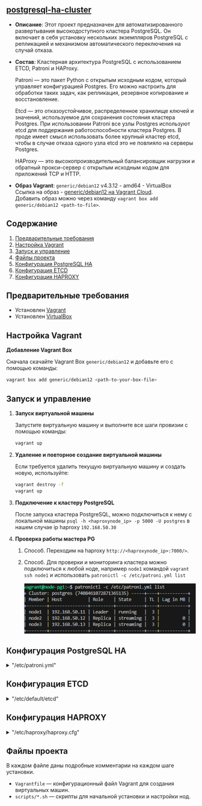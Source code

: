 ## [postgresql-ha-cluster](./)

- **Описание**: Этот проект предназначен для автоматизированного развертывания высокодоступного кластера PostgreSQL. Он включает в себя установку нескольких экземпляров PostgreSQL с репликацией и механизмом автоматического переключения на случай отказа.

- **Состав**: Кластерная архитектура PostgreSQL с использованием ETCD, Patroni и HAProxy.

   Patroni — это пакет Python с открытым исходным кодом, который управляет конфигурацией Postgres. Его можно настроить для обработки таких задач, как репликация, резервное копирование и восстановление.

   Etcd — это отказоустойчивое, распределенное хранилище ключей и значений, используемое для сохранения состояния кластера Postgres. При использовании Patroni все узлы Postgres используют etcd для поддержания работоспособности кластера Postgres. В проде имеет смысл использовать более крупный кластер etcd, чтобы в случае отказа одного узла etcd это не повлияло на серверы Postgres.

   HAProxy — это высокопроизводительный балансировщик нагрузки и обратный прокси-сервер с открытым исходным кодом для приложений TCP и HTTP.

- **Образ Vagrant**: `generic/debian12` v4.3.12 - amd64 - VirtualBox  
  Ссылка на образ - [generic/debian12 на Vagrant Cloud](https://app.vagrantup.com/generic/boxes/debian12).  
  Добавить образ можно через команду `vagrant box add generic/debian12 <path-to-file>`.

## Содержание

1. [Предварительные требования](#предварительные-требования)
2. [Настройка Vagrant](#настройка-vagrant)
3. [Запуск и управление](#запуск-и-управление)
4. [Файлы проекта](#файлы-проекта)
5. [Конфигурация PostgreSQL HA](#конфигурация-postgresql-ha)
6. [Конфигурация ETCD](#конфигурация-etcd)
7. [Конфигурация HAPROXY](#конфигурация-haproxy)

## Предварительные требования

- Установлен [Vagrant](https://www.vagrantup.com/downloads)
- Установлен [VirtualBox](https://www.virtualbox.org/wiki/Downloads)

## Настройка Vagrant

  **Добавление Vagrant Box**

   Сначала скачайте Vagrant Box `generic/debian12` и добавьте его с помощью команды:

   ```bash
   vagrant box add generic/debian12 <path-to-your-box-file>
   ```

## Запуск и управление

1. **Запуск виртуальной машины**

   Запустите виртуальную машину и выполните все шаги провизии с помощью команды:

   ```bash
   vagrant up
   ```

2. **Удаление и повторное создание виртуальной машины**

   Если требуется удалить текущую виртуальную машину и создать новую, используйте:

   ```bash
   vagrant destroy -f
   vagrant up
   ```

3. **Подключение к кластеру PostgreSQL**

   После запуска кластера PostgreSQL, можно подключиться к нему с локальной машины
   `psql -h <haproxynode_ip> -p 5000 -U postgres` в нашем случае ip haproxy `192.168.50.30`

4. **Проверка работы мастера PG**

   1. Способ. Переходим на haproxy `http://<haproxynode_ip>:7000/>`.

   2. Способ. Для проверки и мониторинга кластера можно подключиться к любой ноде, например `node1` командой `vagrant ssh node1` и использовать `patronictl -c /etc/patroni.yml list`

      ![patronictl](./img/patronictl.png "patronictl")

## Конфигурация PostgreSQL HA
<details>

  <summary>"/etc/patroni.yml"</summary>

```sh
scope: postgres
namespace: /db/
name: $node_name

restapi:
    listen: $nodeN_ip:8008
    connect_address: $nodeN_ip:8008

etcd:
    host: $etcdnode_ip:2379

bootstrap:
  dcs:
    ttl: 30
    loop_wait: 10
    retry_timeout: 10
    maximum_lag_on_failover: 1048576
    postgresql:
      use_pg_rewind: true
      use_slots: true
      parameters:

  initdb:
  - encoding: UTF8
  - data-checksums

  pg_hba:
  - host replication replicator 127.0.0.1/32 md5
  - host replication replicator $node1_ip/0 md5
  - host replication replicator $node2_ip/0 md5
  - host replication replicator $node3_ip/0 md5
  - host all all 0.0.0.0/0 md5

  users:
    admin:
      password: admin
      options:
        - createrole
        - createdb

postgresql:
  listen: $nodeN_ip:5432
  connect_address: $nodeN_ip:5432
  data_dir: /data/patroni
  pgpass: /tmp/pgpass
  authentication:
    replication:
      username: replicator
      password: replicator
    superuser:
      username: postgres
      password: postgres
  parameters:
      unix_socket_directories: '.'

tags:
    nofailover: false
    noloadbalance: false
    clonefrom: false
    nosync: false
```

</details>

## Конфигурация ETCD
<details>

  <summary>"/etc/default/etcd"</summary>

```sh
ETCD_LISTEN_PEER_URLS="http://$etcdnode_ip:2380"
ETCD_LISTEN_CLIENT_URLS="http://localhost:2379,http://$etcdnode_ip:2379"
ETCD_INITIAL_ADVERTISE_PEER_URLS="http://$etcdnode_ip:2380"
ETCD_INITIAL_CLUSTER="default=http://$etcdnode_ip:2380,"
ETCD_ADVERTISE_CLIENT_URLS="http://$etcdnode_ip:2379"
ETCD_INITIAL_CLUSTER_TOKEN="etcd-cluster"
ETCD_INITIAL_CLUSTER_STATE="new"
```

</details>

## Конфигурация HAPROXY

<details>

  <summary>"/etc/haproxy/haproxy.cfg"</summary>

```sh
global
    maxconn 100
    log 127.0.0.1 local2

defaults
    log global
    mode tcp
    retries 2
    timeout client 30m
    timeout connect 4s
    timeout server 30m
    timeout check 5s

# Раздел для статистики
listen stats
    mode http
    bind *:7000
    stats enable
    stats uri /

# Frontend для PostgreSQL запросов
frontend postgres
    bind *:5000
    acl is_write method POST PUT DELETE PATCH CONNECT TRACE
    use_backend pg_write if is_write           
    default_backend pg_read                    

# Backend для запросов на запись (только Leader)
backend pg_write
    option httpchk OPTIONS /master
    http-check expect status 200
    default-server inter 3s fall 3 rise 2 on-marked-down shutdown-sessions
    server node1 $node1_ip:5432 maxconn 100 check port 8008
    server node2 $node2_ip:5432 maxconn 100 check port 8008
    server node3 $node3_ip:5432 maxconn 100 check port 8008

# Backend для запросов на чтение (Replicas и Leader)
backend pg_read
    option httpchk OPTIONS /replica
    http-check expect status 200
    default-server inter 3s fall 3 rise 2 on-marked-down shutdown-sessions
    server node1 $node1_ip:5432 maxconn 100 check port 8008
    server node2 $node2_ip:5432 maxconn 100 check port 8008
    server node3 $node3_ip:5432 maxconn 100 check port 8008
```

</details>

## Файлы проекта

В каждом файле даны подробные комментарии на каждом шаге установки.

- `Vagrantfile` — конфигурационный файл Vagrant для создания виртуальных машин.
- `scripts/*.sh` — скрипты для начальной установки и настройки нод.
